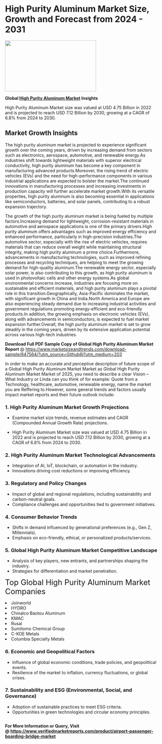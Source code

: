 <H1>High Purity Aluminum Market Size, Growth and Forecast from 2024 - 2031</H1><img class="aligncenter size-medium wp-image-584254" src="https://thirdeyenews.in/wp-content/uploads/2024/09/Global-Market-Research-300x168.jpeg" alt="" width="300" height="168" /><p><strong>Global&nbsp;<a href="https://www.marketsizeandtrends.com/download-sample/647564/?utm_source=Github8j?utm_medium=203">High Purity Aluminum Market</a> Insights</strong></p><p>High Purity Aluminum Market size was valued at USD 4.75 Billion in 2022 and is projected to reach USD 7.12 Billion by 2030, growing at a CAGR of 6.8% from 2024 to 2030.</p><p><h2>Market Growth Insights</h2> <p>The high purity aluminum market is projected to experience significant growth over the coming years, driven by increasing demand from sectors such as electronics, aerospace, automotive, and renewable energy.As industries shift towards lightweight materials with superior electrical conductivity, high purity aluminum has become a key component in manufacturing advanced products.Moreover, the rising trend of electric vehicles (EVs) and the need for high-performance components in various industrial applications are expected to bolster the market.The continued innovations in manufacturing processes and increasing investments in production capacity will further accelerate market growth.With its versatile properties, high purity aluminum is also becoming essential in applications like semiconductors, batteries, and solar panels, contributing to a robust expansion trajectory.</p> <p>The growth of the high purity aluminum market is being fueled by multiple factors.Increasing demand for lightweight, corrosion-resistant materials in automotive and aerospace applications is one of the primary drivers.High purity aluminum offers advantages such as improved energy efficiency and enhanced performance, particularly in high-precision industries.The automotive sector, especially with the rise of electric vehicles, requires materials that can reduce overall weight while maintaining structural integrity, making high purity aluminum a prime choice.Furthermore, advancements in manufacturing technologies, such as improved refining processes and recycling techniques, are helping to meet the growing demand for high-quality aluminum.The renewable energy sector, especially solar power, is also contributing to this growth, as high purity aluminum is used in photovoltaic cells and other energy systems.As global environmental concerns increase, industries are focusing more on sustainable and efficient materials, and high purity aluminum plays a pivotal role in this transition.Geographically, Asia-Pacific dominates the market, with significant growth in China and India.North America and Europe are also experiencing steady demand due to increasing industrial activities and government regulations promoting energy-efficient and eco-friendly products.In addition, the growing emphasis on electronic vehicles (EVs), along with advancements in semiconductors, is expected to fuel market expansion further.Overall, the high purity aluminum market is set to grow steadily in the coming years, driven by its extensive application potential across various high-tech industries.</p> <p><span class=""><strong>Download Full PDF Sample Copy of Global High Purity Aluminum Market Report</strong> @ <a href="https://www.marketsizeandtrends.com/download-sample/647564/?utm_source=Github8j?utm_medium=203" target="_blank">https://www.marketsizeandtrends.com/download-sample/647564/?utm_source=Github8j?utm_medium=203</a></span></p><p>In order to make an accurate and perceptive description of future scope of a Global&nbsp;High Purity Aluminum Market Market as Global&nbsp;High Purity Aluminum Market Market of 2025, you need to describe a clear Vision &ndash; What Industry or Linda can you think of for example: Quote from a Technology, healthcare, automotive, renewable energy, name the market you are Reffering to.However, some general trends and factors usually impact market reports and their future outlook include:</p><h3>1.&nbsp;<strong>High Purity Aluminum Market Growth Projections</strong></h3><ul><li>Examine market size trends, revenue estimates and CAGR (Compounded Annual Growth Rate) projections.</li><li><p>High Purity Aluminum Market size was valued at USD 4.75 Billion in 2022 and is projected to reach USD 7.12 Billion by 2030, growing at a CAGR of 6.8% from 2024 to 2030.</p></li></ul><h3>2.&nbsp;<strong>High Purity Aluminum Market Technological Advancements</strong></h3><ul><li>Integration of AI, IoT, blockchain, or automation in the industry.</li><li>Innovations driving cost reductions or improving efficiency.</li></ul><h3>3.&nbsp;<strong>Regulatory and Policy Changes</strong></h3><ul><li>Impact of global and regional regulations, including sustainability and carbon-neutral goals.</li><li>Compliance challenges and opportunities tied to government initiatives.</li></ul><h3>4.&nbsp;<strong>Consumer Behavior Trends</strong></h3><ul><li>Shifts in demand influenced by generational preferences (e.g., Gen Z, Millennials).</li><li>Emphasis on eco-friendly, ethical, or personalized products/services.</li></ul><h3>5.&nbsp;<strong>Global High Purity Aluminum Market Competitive Landscape</strong></h3><ul><li>Analysis of key players, new entrants, and partnerships shaping the industry.</li><li>Strategies for differentiation and market penetration.</li></ul><p data-pm-slice="1 1 []"><span style="color: inherit; font-family: inherit; font-size: 25px;">Top Global High Purity Aluminum Market Companies</span></p><div class="" data-test-id=""><p><li>Joinworld</li><li> HYDRO</li><li> Chinalco Baotou Aluminum</li><li> KMAC</li><li> Rusal</li><li> Sumitomo Chemical Group</li><li> C-KOE Metals</li><li> Columbia Specialty Metals</li></p></div><h3>6.&nbsp;<strong>Economic and Geopolitical Factors</strong></h3><ul><li>Influence of global economic conditions, trade policies, and geopolitical events.</li><li>Resilience of the market to inflation, currency fluctuations, or global crises.</li></ul><h3>7.&nbsp;<strong>Sustainability and ESG (Environmental, Social, and Governance)</strong></h3><ul><li>Adoption of sustainable practices to meet ESG criteria.</li><li>Opportunities in green technologies and circular economy principles.</li></ul><h2><strong style="font-size: 14px;">For More Information or Query, Visit @&nbsp;</strong><a style="background-color: #ffffff; font-size: 14px;" href="https://www.marketsizeandtrends.com/report/high-purity-aluminum-market/" target="_blank">https://www.verifiedmarketreports.com/product/airport-passenger-boarding-bridge-market</a></h2>